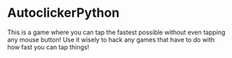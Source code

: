 # AutoclickerPython
This is a game where you can tap the fastest possible without even tapping any mouse button! Use it wisely to hack any games that have to do with how fast you can tap things!
